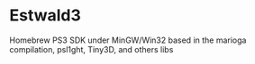 # Estwald3
Homebrew PS3 SDK under MinGW/Win32 based in the marioga compilation, psl1ght, Tiny3D, and others libs
